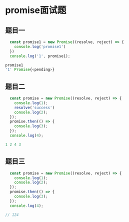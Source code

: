 # promise面试题

## 题目一

```js
  const promise1 = new Promise((resolve, reject) => {
    console.log('promise1')
  })
  console.log('1', promise1);
```

```js
promise1
'1' Promise{<pending>}
```

## 题目二

```js
  const promise = new Promise((resolve, reject) => {
    console.log(1);
    resolve('success')
    console.log(2);
  });
  promise.then(() => {
    console.log(3);
  });
  console.log(4);
```

```js
1 2 4 3
```

## 题目三

```js
  const promise = new Promise((resolve, reject) => {
    console.log(1);
    console.log(2);
  });
  promise.then(() => {
    console.log(3);
  });
  console.log(4);

// 124
```
